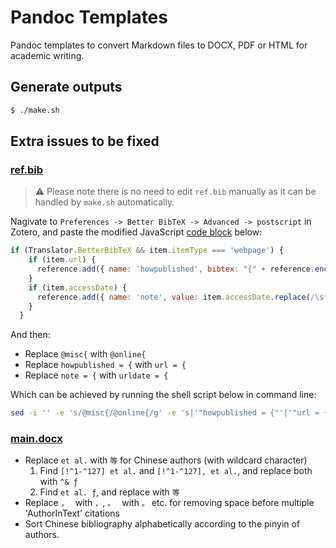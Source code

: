# Pandoc Templates

Pandoc templates to convert Markdown files to DOCX, PDF or HTML for academic writing.

## Generate outputs

```sh
$ ./make.sh
```

## Extra issues to be fixed

### [ref.bib](ref.bib)

> ⚠️ Please note there is no need to edit `ref.bib` manually as it can be handled by `make.sh` automatically.

Nagivate to `Preferences -> Better BibTeX -> Advanced -> postscript` in Zotero, and paste the modified JavaScript [code block](https://retorque.re/zotero-better-bibtex/exporting/scripting/#add-accessdate-url-for-bibtex) below:

```javascript
if (Translator.BetterBibTeX && item.itemType === 'webpage') {
    if (item.url) {
      reference.add({ name: 'howpublished', bibtex: "{" + reference.enc_verbatim({value: item.url}) + "}" });
    }
    if (item.accessDate) {
      reference.add({ name: 'note', value: item.accessDate.replace(/\s*T?\d+:\d+:\d+.*/, '') });
    }
  }
```

And then:

- Replace `@misc{` with `@online{`
- Replace `howpublished = {` with `url = {`
- Replace `note = {` with `urldate = {`

Which can be achieved by running the shell script below in command line:

```sh
sed -i '' -e 's/@misc{/@online{/g' -e 's|'"howpublished = {"'|'"url = {"'|g' -e 's|'"note = {"'|'"urldate = {"'|g' ref.bib
```

### [main.docx](main.docx)

- Replace `et al.` with `等` for Chinese authors (with wildcard character)
  1. Find `[!^1-^127] et al.` and `[!^1-^127], et al.`, and replace both with `^& ƒ`
  2. Find `et al. ƒ`, and replace with `等`
- Replace `， ` with `，`, `。 ` with `。` etc. for removing space before multiple 'AuthorInText' citations 
- Sort Chinese bibliography alphabetically according to the pinyin of authors.
